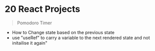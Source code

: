 # 20 React Projects
> Pomodoro Timer
- How to Change state based on the previous state
- use "useRef" to carry a variable to the next rendered state and not initailise it again"
